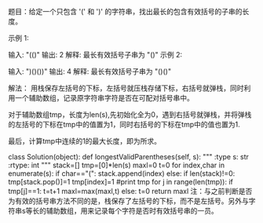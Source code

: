题目：给定一个只包含 '(' 和 ')' 的字符串，找出最长的包含有效括号的子串的长度。

示例 1:

输入: "(()"
输出: 2
解释: 最长有效括号子串为 "()"
示例 2:

输入: ")()())"
输出: 4
解释: 最长有效括号子串为 "()()"

解法：
用栈保存左括号的下标，左括号就压栈存储下标，右括号就弹栈，同时利用一个辅助数组，记录原字符串字符是否在可配对括号串中。

对于辅助数组tmp，长度为len(s),先初始化全为0，遇到右括号就弹栈，并将弹栈的左括号的下标在tmp中的值置为1，同时右括号的下标在tmp中的值也置为1.

最后，计算tmp中连续的1的最大长度，即为所求。

class Solution(object):
    def longestValidParentheses(self, s):
        """
        :type s: str
        :rtype: int
        """
        stack=[]
        tmp=[0]*len(s)
        maxl=0
        t=0
        for index,char in enumerate(s):
            if char=="(":
                stack.append(index)
            else:
                if len(stack)!=0:
                    tmp[stack.pop()]=1
                    tmp[index]=1
        #print tmp
        for j in range(len(tmp)): 
            if tmp[j]==1:
                t=t+1
                maxl=max(maxl,t)
            else:
                t=0
        return maxl
注：与之前判断是否为有效的括号串方法不同的是，栈保存了左括号的下标，而不是左括号。另外与字符串s等长的辅助数组，用来记录每个字符是否时有效括号串的一员。
        
        